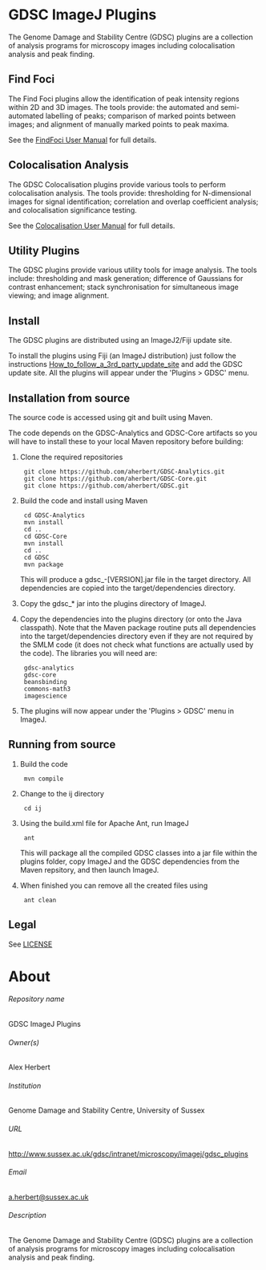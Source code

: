 GDSC ImageJ Plugins
===================

The Genome Damage and Stability Centre (GDSC) plugins are a collection of
analysis programs for microscopy images including colocalisation analysis and
peak finding.

Find Foci
---------

The Find Foci plugins allow the identification of peak intensity regions within
2D and 3D images. The tools provide: the automated and semi-automated labelling
of peaks; comparison of marked points between images; and alignment of manually
marked points to peak maxima.

See the [FindFoci User Manual](FindFoci.odt) for full details.

Colocalisation Analysis
-----------------------

The GDSC Colocalisation plugins provide various tools to perform colocalisation
analysis. The tools provide: thresholding for N-dimensional images for signal
identification; correlation and overlap coefficient analysis; and
colocalisation significance testing.

See the [Colocalisation User Manual](Colocalisation.odt) for full details.

Utility Plugins
---------------

The GDSC plugins provide various utility tools for image analysis. The tools 
include: thresholding and mask generation; difference of Gaussians for 
contrast enhancement; stack synchronisation for simultaneous image viewing; 
and image alignment.


Install
-------

The GDSC plugins are distributed using an ImageJ2/Fiji update site. 

To install the plugins using Fiji (an ImageJ distribution) just follow the
instructions [How_to_follow_a_3rd_party_update_site](http://fiji.sc/How_to_follow_a_3rd_party_update_site) 
and add the GDSC update site. All the plugins will appear under the 
'Plugins > GDSC' menu.


Installation from source
------------------------

The source code is accessed using git and built using Maven. 

The code depends on the GDSC-Analytics and GDSC-Core artifacts so 
you will have to install these to your local Maven repository before building:

1. Clone the required repositories

        git clone https://github.com/aherbert/GDSC-Analytics.git
        git clone https://github.com/aherbert/GDSC-Core.git
        git clone https://github.com/aherbert/GDSC.git

2. Build the code and install using Maven

        cd GDSC-Analytics
        mvn install
        cd ..
        cd GDSC-Core
        mvn install
        cd ..
        cd GDSC
        mvn package

	This will produce a gdsc_-[VERSION].jar file in the target directory. All 
	dependencies are copied into the target/dependencies directory.

3. Copy the gdsc_* jar into the plugins directory of ImageJ. 

4. Copy the dependencies into the plugins directory (or onto the Java
classpath). Note that the Maven package routine puts all dependencies into
the target/dependencies directory even if they are not required by the SMLM code
(it does not check what functions are actually used by the code). The libraries
you will need are:
  
        gdsc-analytics
        gdsc-core
        beansbinding
        commons-math3
        imagescience

5. The plugins will now appear under the 'Plugins > GDSC' menu in ImageJ.


Running from source
-------------------

1. Build the code

        mvn compile

2. Change to the ij directory

        cd ij

3. Using the build.xml file for Apache Ant, run ImageJ

        ant

	This will package all the compiled GDSC classes into a jar file within the
	plugins folder, copy ImageJ and the GDSC dependencies from the Maven 
	repsitory, and then launch ImageJ.

4. When finished you can remove all the created files using

        ant clean


Legal
-----

See [LICENSE](LICENSE)


# About #

###### Repository name ######
GDSC ImageJ Plugins

###### Owner(s) ######
Alex Herbert

###### Institution ######
Genome Damage and Stability Centre, University of Sussex

###### URL ######
http://www.sussex.ac.uk/gdsc/intranet/microscopy/imagej/gdsc_plugins

###### Email ######
a.herbert@sussex.ac.uk

###### Description ######
The Genome Damage and Stability Centre (GDSC) plugins are a collection of
analysis programs for microscopy images including colocalisation analysis and
peak finding.
